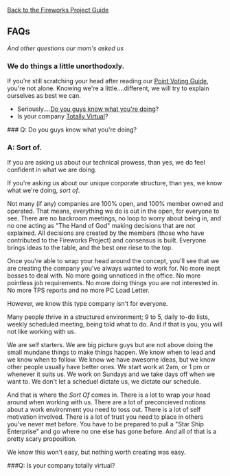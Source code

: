[Back to the Fireworks Project Guide](overview)

FAQs
----
*And other questions our mom's asked us*

### We do things a little unorthodoxly.

If you're still scratching your head after reading our [Point Voting
Guide](voting/overview), you're not alone.  Knowing we're a
little....different, we will try to explain ourselves as best we can.

- Seriously....[Do you guys know what you're doing](faq#do_you_know_what_you_are_doing)? 
- Is your company [Totally Virtual](faq#totally_virtual)?


<a class="question" name="do_you_know_what_you_are_doing">
### Q: Do you guys know what you're doing?
<a>

### A: Sort of.

If you are asking us about our technical prowess, than yes, we do feel
confident in what we are doing. 

If you're asking us about our unique corporate structure, than yes, we know
what we're doing, *sort of*.  

Not many (if any) companies are 100% open, and 100% member owned and operated.  That means, everything we do is out in the open, for everyone to see. There are no backroom meetings, no loop to worry about being in, and no one acting as "The Hand of God" making decisions that are not explained.  All decisions are created by the members (those who have contributed to the Fireworks Project) and consensus is built.  Everyone brings ideas to the table, and the best one riese to the top.

Once you're able to wrap your head around the concept, you'll see that we are creating the company you've always wanted to work for.  No more inept bosses to deal with.  No more going unnoticed in the office. No more pointless job requirements. No more doing things you are not interested in.  No more TPS reports and no more PC Load Letter.  

However, we know this type company isn't for everyone.

Many people thrive in a structured environment; 9 to 5, daily to-do lists, weekly scheduled meeting, being told what to do.  And if that is you, you will not like working with us. 

We are self starters. We are big picture guys but are not above doing the small mundane things to make things happen.  We know when to lead and we know when to follow. We know we have awesome ideas, but we know other people usually have better ones. We start work at 2am, or 1 pm or whenever it suits us. We work on Sundays and we take days off when we want to.  We don't let a scheduel dictate us, we dictate our schedule.

And that is where the *Sort Of* comes in. There is a lot to wrap your head around when working with us.  There are a lot of preconcieved notions about a work environment you need to toss out. There is a lot of self motivation involved.  There is a lot of trust you need to place in others you've never met before.  You have to be prepared to pull a "Star Ship Enterprise" and go where no one else has gone before.  And all of that is a pretty scary proposition.

We know this won't easy, but nothing worth creating was easy.

<a class="question" name="totally_virtual">
###Q: Is your company totally virtual?
<a>

